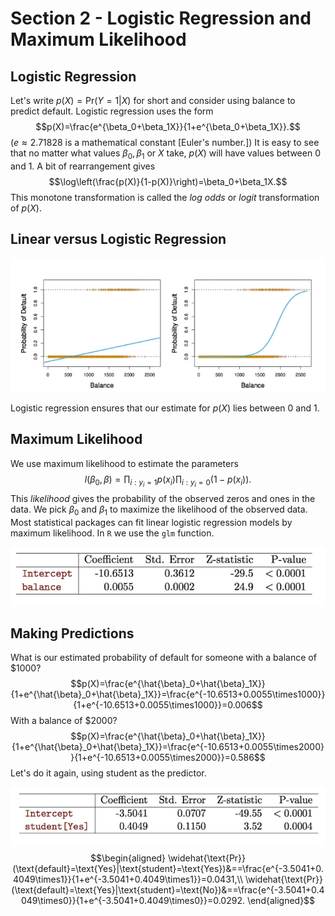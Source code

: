 # Section 2 - Logistic Regression and Maximum Likelihood
## Logistic Regression
Let's write $p(X)=\text{Pr}(Y=1|X)$ for short and consider using $\text{balance}$ to predict $\text{default}.$ Logistic regression uses the form
$$p(X)=\frac{e^{\beta_0+\beta_1X}}{1+e^{\beta_0+\beta_1X}}.$$
($e\approx2.71828$ is a mathematical constant [Euler's number.])
It is easy to see that no matter what values $\beta_0,\beta_1$ or $X$ take, $p(X)$ will have values between $0$ and $1.$
A bit of rearrangement gives
$$\log\left(\frac{p(X)}{1-p(X)}\right)=\beta_0+\beta_1X.$$
This monotone transformation is called the _log odds_ or _logit_ transformation of $p(X).$
## Linear versus Logistic Regression
![](images/linvslog.png)

Logistic regression ensures that our estimate for $p(X)$ lies between $0$ and $1.$
## Maximum Likelihood
We use maximum likelihood to estimate the parameters
$$l(\beta_0,\beta)=\prod_{i:y_i=1}p(x_i)\prod_{i:y_i=0}(1-p(x_i)).$$
This _likelihood_ gives the probability of the observed zeros and ones in the data. We pick $\beta_0$ and $\beta_1$ to maximize the likelihood of the observed data.
Most statistical packages can fit linear logistic regression models by maximum likelihood. In `R` we use the `glm` function.

![](images/glm.png)
## Making Predictions
What is our estimated probability of $\text{default}$ for someone with a balance of $\$1000?$
$$p(X)=\frac{e^{\hat{\beta}_0+\hat{\beta}_1X}}{1+e^{\hat{\beta}_0+\hat{\beta}_1X}}=\frac{e^{-10.6513+0.0055\times1000}}{1+e^{-10.6513+0.0055\times1000}}=0.006$$
With a balance of $\$2000?$
$$p(X)=\frac{e^{\hat{\beta}_0+\hat{\beta}_1X}}{1+e^{\hat{\beta}_0+\hat{\beta}_1X}}=\frac{e^{-10.6513+0.0055\times2000}}{1+e^{-10.6513+0.0055\times2000}}=0.586$$
Let's do it again, using $\text{student}$ as the predictor.

![](images/udentby.png)
$$\begin{aligned}
\widehat{\text{Pr}}(\text{default}=\text{Yes}|\text{student}=\text{Yes})&==\frac{e^{-3.5041+0.4049\times1}}{1+e^{-3.5041+0.4049\times1}}=0.0431,\\
\widehat{\text{Pr}}(\text{default}=\text{Yes}|\text{student}=\text{No})&==\frac{e^{-3.5041+0.4049\times0}}{1+e^{-3.5041+0.4049\times0}}=0.0292.
\end{aligned}$$